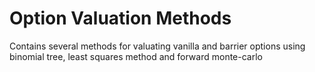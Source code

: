 # Option Valuation Methods
Contains several methods for valuating vanilla and barrier options using binomial tree, least squares method and forward monte-carlo
